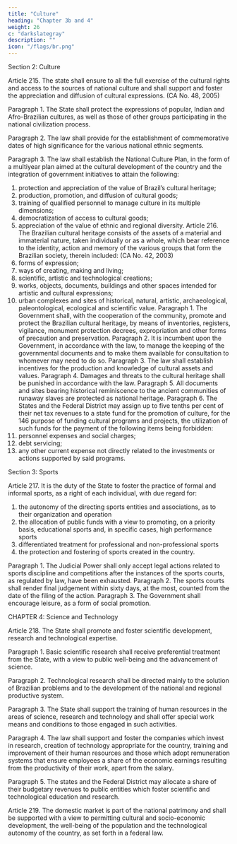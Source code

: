 ```yaml
---
title: "Culture"
heading: "Chapter 3b and 4"
weight: 26
c: "darkslategray"
description: ""
icon: "/flags/br.png"
---
```



Section 2: Culture

Article 215.  The state shall ensure to all the full exercise of the cultural rights and
access to the sources of national culture and shall support and foster the appreciation
and diffusion of cultural expressions. (CA No. 48, 2005)

Paragraph 1. The State shall protect the expressions of popular, Indian and Afro-Brazilian cultures, as well as those of other groups participating in the national civilization process.

Paragraph 2. The law shall provide for the establishment of commemorative dates of high significance for the various national ethnic segments. 

Paragraph 3. The law shall establish the National Culture Plan, in the form of a multiyear plan aimed at the cultural development of the country and the integration of government initiatives to attain the following:

1. protection and appreciation of the value of Brazil’s cultural heritage;
2.  production, promotion, and diffusion of cultural goods;
3.   training of qualified personnel to manage culture in its multiple dimensions;
4. democratization of access to cultural goods;
5. appreciation of the value of ethnic and regional diversity.
Article 216. The Brazilian cultural heritage consists of the assets of a material
and immaterial nature, taken individually or as a whole, which bear reference to the
identity, action and memory of the various groups that form the Brazilian society,
therein included: (CA No. 42, 2003)
1. forms of expression;
2.  ways of creating, making and living;
3.   scientific, artistic and technological creations;
4. works, objects, documents, buildings and other spaces intended for artistic
and cultural expressions;
5. urban complexes and sites of historical, natural, artistic, archaeological,
paleontological, ecological and scientific value.
Paragraph 1. The Government shall, with the cooperation of the community,
promote and protect the Brazilian cultural heritage, by means of inventories, registers,
vigilance, monument protection decrees, expropriation and other forms of precaution
and preservation.
Paragraph 2. It is incumbent upon the Government, in accordance with the law,
to manage the keeping of the governmental documents and to make them available
for consultation to whomever may need to do so.
Paragraph 3. The law shall establish incentives for the production and knowledge
of cultural assets and values.
Paragraph 4. Damages and threats to the cultural heritage shall be punished in
accordance with the law.
Paragraph 5. All documents and sites bearing historical reminiscence to the ancient
communities of runaway slaves are protected as national heritage.
Paragraph 6. The States and the Federal District may assign up to five tenths
per cent of their net tax revenues to a state fund for the promotion of culture, for the
146
 purpose of funding cultural programs and projects, the utilization of such funds for
the payment of the following items being forbidden:
1. personnel expenses and social charges;
2.  debt servicing;
3.   any other current expense not directly related to the investments or actions
supported by said programs.

Section 3: Sports

Article 217.  It is the duty of the State to foster the practice of formal and informal sports, as a right of each individual, with due regard for:

1. the autonomy of the directing sports entities and associations, as to their organization and operation
2.  the allocation of public funds with a view to promoting, on a priority basis, educational sports and, in specific cases, high performance sports
3.   differentiated treatment for professional and non-professional sports
4. the protection and fostering of sports created in the country.

Paragraph 1. The Judicial Power shall only accept legal actions related to sports
discipline and competitions after the instances of the sports courts, as regulated by
law, have been exhausted.
Paragraph 2. The sports courts shall render final judgement within sixty days, at
the most, counted from the date of the filing of the action.
Paragraph 3. The Government shall encourage leisure, as a form of social
promotion.

CHAPTER 4: Science and Technology

Article 218. The State shall promote and foster scientific development, research
and technological expertise.

Paragraph 1. Basic scientific research shall receive preferential treatment from the State, with a view to public well-being and the advancement of science.

Paragraph 2. Technological research shall be directed mainly to the solution of Brazilian problems and to the development of the national and regional productive system.

Paragraph 3. The State shall support the training of human resources in the areas of science, research and technology and shall offer special work means and conditions to those engaged in such activities.

Paragraph 4. The law shall support and foster the companies which invest in research, creation of technology appropriate for the country, training and improvement of their human resources and those which adopt remuneration systems that ensure employees a share of the economic earnings resulting from the productivity of their work, apart from the salary.

Paragraph 5. The states and the Federal District may allocate a share of their
budgetary revenues to public entities which foster scientific and technological
education and research.

Article 219. The domestic market is part of the national patrimony and shall be supported with a view to permitting cultural and socio-economic development, the well-being of the population and the technological autonomy of the country, as set forth in a federal law.

